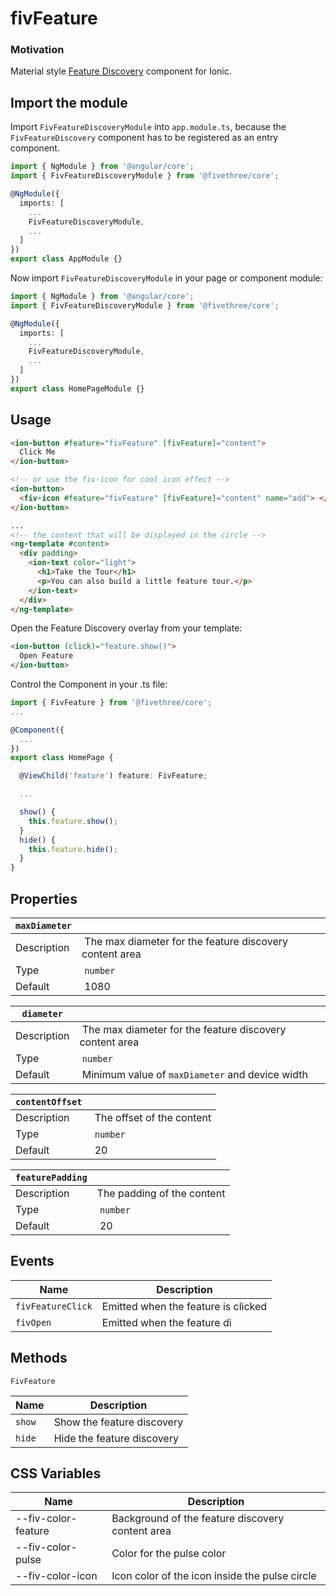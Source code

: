# fivFeature

### Motivation

Material style [Feature Discovery](https://material.io/archive/guidelines/growth-communications/feature-discovery.html) component for Ionic.

## Import the module

Import `FivFeatureDiscoveryModule` into `app.module.ts`, because the `FivFeatureDiscovery` component has to be registered as an entry component.

```typescript
import { NgModule } from '@angular/core';
import { FivFeatureDiscoveryModule } from '@fivethree/core';

@NgModule({
  imports: [
    ...
    FivFeatureDiscoveryModule,
    ...
  ]
})
export class AppModule {}
```

Now import `FivFeatureDiscoveryModule` in your page or component module:

```typescript
import { NgModule } from '@angular/core';
import { FivFeatureDiscoveryModule } from '@fivethree/core';

@NgModule({
  imports: [
    ...
    FivFeatureDiscoveryModule,
    ...
  ]
})
export class HomePageModule {}
```

## Usage

```html
<ion-button #feature="fivFeature" [fivFeature]="content">
  Click Me
</ion-button>

<!-- or use the fiv-icon for cool icon effect -->
<ion-button>
  <fiv-icon #feature="fivFeature" [fivFeature]="content" name="add"> </fiv-icon>
</ion-button>

...
<!-- the content that will be displayed in the circle -->
<ng-template #content>
  <div padding>
    <ion-text color="light">
      <h1>Take the Tour</h1>
      <p>You can also build a little feature tour.</p>
    </ion-text>
  </div>
</ng-template>
```

Open the Feature Discovery overlay from your template:

```html
<ion-button (click)="feature.show()">
  Open Feature
</ion-button>
```

Control the Component in your .ts file:

```typescript
import { FivFeature } from '@fivethree/core';
...

@Component({
  ...
})
export class HomePage {

  @ViewChild('feature') feature: FivFeature;

  ...

  show() {
    this.feature.show();
  }
  hide() {
    this.feature.hide();
  }
}

```

## Properties

| `maxDiameter` |                                                          |
| ------------- | -------------------------------------------------------- |
| Description   |  The max diameter for the feature discovery content area |
| Type          |  `number`                                                |
| Default       |  1080                                                    |

| `diameter`  |                                                          |
| ----------- | -------------------------------------------------------- |
| Description |  The max diameter for the feature discovery content area |
| Type        |  `number`                                                |
| Default     |  Minimum value of `maxDiameter` and device width         |

| `contentOffset` |                            |
| --------------- | -------------------------- |
| Description     |  The offset of the content |
| Type            |  `number`                  |
| Default         |  20                        |

| `featurePadding` |                            |
| ---------------- | -------------------------- |
| Description      | The padding of the content |
| Type             |  `number`                  |
| Default          |  20                        |

## Events

| Name              | Description                         |
| ----------------- | ----------------------------------- |
| `fivFeatureClick` | Emitted when the feature is clicked |
| `fivOpen`         | Emitted when the feature di         |

## Methods

`FivFeature`

| Name   | Description                |
| ------ | -------------------------- |
| `show` | Show the feature discovery |
| `hide` | Hide the feature discovery |

## CSS Variables

| Name                | Description                                      |
| ------------------- | ------------------------------------------------ |
| --fiv-color-feature | Background of the feature discovery content area |
| --fiv-color-pulse   | Color for the pulse color                        |
| --fiv-color-icon    | Icon color of the icon inside the pulse circle   |

